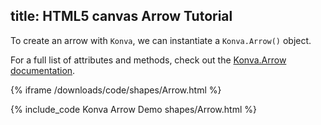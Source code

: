 title: HTML5 canvas Arrow Tutorial
---

To create an arrow with `Konva`, we can instantiate a `Konva.Arrow()` object.

For a full list of attributes and methods, check out the [Konva.Arrow documentation](/api/Konva.Arrow.html).

{% iframe /downloads/code/shapes/Arrow.html %}

{% include_code Konva Arrow Demo shapes/Arrow.html %}